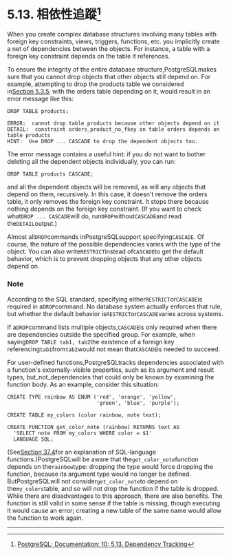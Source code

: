 # 5.13. 相依性追蹤[^1]

When you create complex database structures involving many tables with foreign key constraints, views, triggers, functions, etc. you implicitly create a net of dependencies between the objects. For instance, a table with a foreign key constraint depends on the table it references.

To ensure the integrity of the entire database structure,PostgreSQLmakes sure that you cannot drop objects that other objects still depend on. For example, attempting to drop the products table we considered in[Section 5.3.5](https://www.postgresql.org/docs/10/static/ddl-constraints.html#ddl-constraints-fk), with the orders table depending on it, would result in an error message like this:

```
DROP TABLE products;

ERROR:  cannot drop table products because other objects depend on it
DETAIL:  constraint orders_product_no_fkey on table orders depends on table products
HINT:  Use DROP ... CASCADE to drop the dependent objects too.

```

The error message contains a useful hint: if you do not want to bother deleting all the dependent objects individually, you can run:

```
DROP TABLE products CASCADE;

```

and all the dependent objects will be removed, as will any objects that depend on them, recursively. In this case, it doesn't remove the orders table, it only removes the foreign key constraint. It stops there because nothing depends on the foreign key constraint. \(If you want to check what`DROP ... CASCADE`will do, run`DROP`without`CASCADE`and read the`DETAIL`output.\)

Almost all`DROP`commands inPostgreSQLsupport specifying`CASCADE`. Of course, the nature of the possible dependencies varies with the type of the object. You can also write`RESTRICT`instead of`CASCADE`to get the default behavior, which is to prevent dropping objects that any other objects depend on.

### Note

According to the SQL standard, specifying either`RESTRICT`or`CASCADE`is required in a`DROP`command. No database system actually enforces that rule, but whether the default behavior is`RESTRICT`or`CASCADE`varies across systems.

If a`DROP`command lists multiple objects,`CASCADE`is only required when there are dependencies outside the specified group. For example, when saying`DROP TABLE tab1, tab2`the existence of a foreign key referencing`tab1`from`tab2`would not mean that`CASCADE`is needed to succeed.

For user-defined functions,PostgreSQLtracks dependencies associated with a function's externally-visible properties, such as its argument and result types, but_not_dependencies that could only be known by examining the function body. As an example, consider this situation:

```
CREATE TYPE rainbow AS ENUM ('red', 'orange', 'yellow',
                             'green', 'blue', 'purple');

CREATE TABLE my_colors (color rainbow, note text);

CREATE FUNCTION get_color_note (rainbow) RETURNS text AS
  'SELECT note FROM my_colors WHERE color = $1'
  LANGUAGE SQL;

```

\(See[Section 37.4](https://www.postgresql.org/docs/10/static/xfunc-sql.html)for an explanation of SQL-language functions.\)PostgreSQLwill be aware that the`get_color_note`function depends on the`rainbow`type: dropping the type would force dropping the function, because its argument type would no longer be defined. ButPostgreSQLwill not consider`get_color_note`to depend on the`my_colors`table, and so will not drop the function if the table is dropped. While there are disadvantages to this approach, there are also benefits. The function is still valid in some sense if the table is missing, though executing it would cause an error; creating a new table of the same name would allow the function to work again.

  


---



[^1]: [PostgreSQL: Documentation: 10: 5.13. Dependency Tracking](https://www.postgresql.org/docs/10/static/ddl-depend.html)

